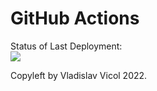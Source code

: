 # GitHub Actions


Status of Last Deployment:<br>
<img src="https://github.com/technologyy16/Indrivo_Devops_Homework/workflows/my-homework-indrivo/badge.svg?branch=main"><br>


Copyleft by Vladislav Vicol 2022.
